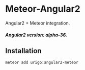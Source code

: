 # Meteor-Angular2
Angular2 + Meteor integration.

##### Angular2 version: alpha-36.

## Installation
    meteor add urigo:angular2-meteor
